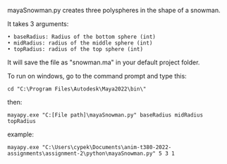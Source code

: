mayaSnowman.py creates three polyspheres in the shape of a snowman.

It takes 3 arguments:
    
    • baseRadius: Radius of the bottom sphere (int)
    • midRadius: radius of the middle sphere (int)
    • topRadius: radius of the top sphere (int)

It will save the file as "snowman.ma" in your default project folder.

To run on windows, go to the command prompt and type this:

    cd "C:\Program Files\Autodesk\Maya2022\bin\"
then:

    mayapy.exe "C:[File path]\mayaSnowman.py" baseRadius midRadius topRadius

example:

    mayapy.exe "C:\Users\cypek\Documents\anim-t380-2022-assignments\assignment-2\python\mayaSnowman.py" 5 3 1
